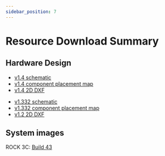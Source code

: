 ```yaml
---
sidebar_position: 7
---
```


# Resource Download Summary

## Hardware Design

<Tabs queryString="Hardware">
<TabItem value="V1.4">

- [v1.4 schematic](https://dl.radxa.com/rock3/docs/hw/3c/v1400/radxa_rock_3c_v1400_schematic.pdf)
- [v1.4 component placement map](https://dl.radxa.com/rock3/docs/hw/3c/v1400/radxa_rock_3c_v1400_component_placement_map.pdf)
- [v1.4 2D DXF](https://dl.radxa.com/rock3/docs/hw/3c/v1400/radxa_rock_3c_v1400_2d_dxf.zip)

</TabItem>
<TabItem value="V1.3">

- [v1.332 schematic](https://dl.radxa.com/rock3/docs/hw/3c/v1332/radxa_rock_3c_v1332_schematic.pdf)
- [v1.332 component placement map](https://dl.radxa.com/rock3/docs/hw/3c/v1332/radxa_rock_3c_v1332_component_placement_map.pdf)
- [v1.2 2D DXF](https://dl.radxa.com/rock3/docs/hw/3c/radxa_rock_3c_2d_dxf.zip)

</TabItem>
</Tabs>

## System images

ROCK 3C: [Build 43](https://github.com/radxa-build/rock-3c/releases/download/b43/rock-3c_debian_bullseye_xfce_b43.img.xz)
